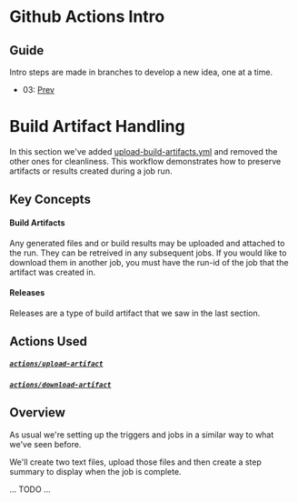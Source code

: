 # Github Actions Intro

## Guide  
Intro steps are made in branches to develop a new idea, one at a time.

- 03: [Prev](https://github.com/BlueBastion/DEV-github-actions-example/tree/03-prebuilt-actions)

# Build Artifact Handling
In this section we've added [upload-build-artifacts.yml](https://github.com/BlueBastion/DEV-github-actions-example/blob/04-build-artifacts/.github/workflows/upload-build-artifacts.yml) 
and removed the other ones for cleanliness.  This workflow demonstrates how to preserve artifacts or 
results created during a job run.

## Key Concepts
#### Build Artifacts
Any generated files and or build results may be uploaded and attached to the run.
They can be retreived in any subsequent jobs.  If you would like to download them in another job, 
you must have the run-id of the job that the artifact was created in.

#### Releases
Releases are a type of build artifact that we saw in the last section.

## Actions Used
##### [*`actions/upload-artifact`*](https://github.com/marketplace/actions/upload-a-build-artifact)
##### [*`actions/download-artifact`*](https://github.com/marketplace/actions/download-a-build-artifact)

## Overview
As usual we're setting up the triggers and jobs in a similar way to what we've seen before.

We'll create two text files, upload those files and then create a step summary to display when the job is complete.

... TODO ...
